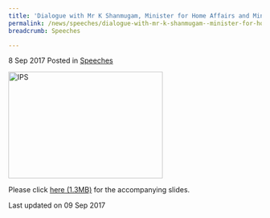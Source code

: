 ```yaml
---
title: 'Dialogue with Mr K Shanmugam, Minister for Home Affairs and Minister for Law, at the Institute of Policy Studies Forum on the Reserved Presidential Election'
permalink: /news/speeches/dialogue-with-mr-k-shanmugam--minister-for-home-affairs-and-mini
breadcrumb: Speeches

---
```



8 Sep 2017 Posted in [Speeches](/news/speeches)



<img src="/images/news/speeches/1504934866944.jpg" alt="IPS" style="width:307px;height:212px;"> 






Please click [here (1.3MB)](/files/news/speeches/2017/09/IPSForum-ReservedPresidentialElection.pdf) for the accompanying slides.



<p class="right-side-updated">Last updated on 09 Sep 2017</p>
